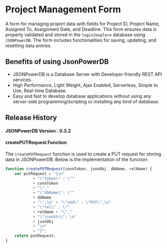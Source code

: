 # Project Management Form
A form for managing project data with fields for Project ID, Project Name, Assigned To, Assignment Date, and Deadline. This form ensures data is properly validated and stored in the `login2explore` database using `JSONPowerDB`. The form includes functionalities for saving, updating, and resetting data entries.
## Benefits of using JsonPowerDB
- JSONPowerDB is a Database Server with Developer-friendly REST API services.
- High Performance, Light Weight, Ajax Enabled, Serverless, Simple to Use, Real-time Database.
- Easy and fast to develop database applications without using any server-side programming/scripting or installing any kind of database.
## Release History
#### JSONPowerDB Version : 0.3.2

#### createPUTRequest Function

The `createPUTRequest` function is used to create a PUT request for storing data in JSONPowerDB. Below is the implementation of the function:

```javascript
function createPUTRequest(connToken, jsonObj, dbName, relName) {
    var putRequest = "{\n"
            + "\"token\" : \""
            + connToken
            + "\","
            + "\"dbName\": \""
            + dbName
            + "\",\n" + "\"cmd\" : \"PUT\",\n"
            + "\"rel\" : \""
            + relName + "\","
            + "\"jsonStr\": \n"
            + jsonObj
            + "\n"
            + "}";
    return putRequest;
}
